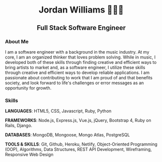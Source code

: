 # <div align="center">Jordan Williams 👨🏾‍💻 </div> #
## <div align="center"> Full Stack Software Engineer </div> ##


### About Me 
I am a software engineer with a background in the music industry. At my core, I am an organized thinker that loves problem solving. While in music, I developed both of these skills through finding creative and efficient ways to bring artists to market and, as a software engineer, I utilize these skills through creative and efficient ways to develop reliable applications. I am passionate about contributing to work that I am proud of and that benefits society, and look forward to life's challenges or error messages as an opportunity for growth.


### Skills ###
**LANGUAGES**: HTML5, CSS, Javascript, Ruby, Python

**FRAMEWORKS**: Node.js, Express.js, Vue.js, jQuery, Bootstrap 4, Ruby on Rails, Django.

**DATABASES**: MongoDB, Mongoose, Mongo Atlas, PostgreSQL

**TOOLS & SKILLS**: Git, Github, Heroku, Netlify, Object-Oriented Programming (OOP), Algorithms, Data Structures, REST API Development, Wireframing, Responsive Web Design
